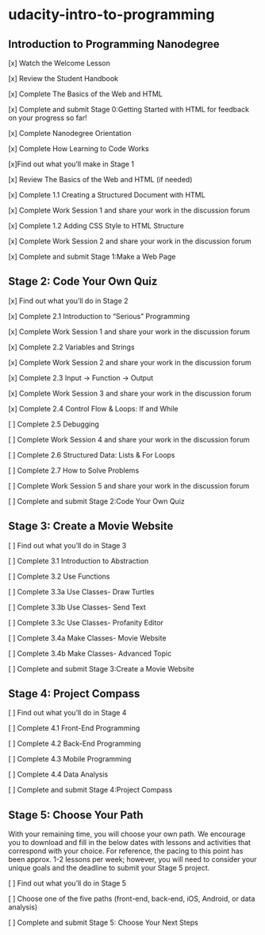 # udacity-intro-to-programming
## Introduction to Programming Nanodegree

[x] Watch the Welcome Lesson

[x] Review the Student Handbook

[x] Complete The Basics of the Web and HTML

[x] Complete and submit Stage 0:​Getting Started with HTML for feedback
on your progress so far!

[x] Complete Nanodegree Orientation

[x] Complete How Learning to Code Works

[x]Find out what you’ll make in Stage 1

[x] Review The Basics of the Web and HTML (if needed)

[x] Complete 1.1 Creating a Structured Document with HTML

[x] Complete Work Session 1 and share your work in the discussion forum

[x] Complete 1.2 Adding CSS Style to HTML Structure

[x] Complete Work Session 2 and share your work in the discussion forum

[x] Complete and submit Stage 1:​M​ake a Web Page


## Stage 2: Code Your Own Quiz
[x] Find out what you’ll do in Stage 2

[x] Complete 2.1 Introduction to “Serious” Programming

[x] Complete Work Session 1 and share your work in the discussion forum

[x] Complete 2.2 Variables and Strings

[x] Complete Work Session 2 and share your work in the discussion forum

[x] Complete 2.3 Input → Function → Output

[x] Complete Work Session 3 and share your work in the discussion forum

[x] Complete 2.4 Control Flow & Loops: If and While

[ ] Complete 2.5 Debugging

[ ] Complete Work Session 4 and share your work in the discussion forum

[ ] Complete 2.6 Structured Data: Lists & For Loops

[ ] Complete 2.7 How to Solve Problems

[ ] Complete Work Session 5 and share your work in the discussion forum

[ ] Complete and submit Stage 2:​Code Your Own Quiz


## Stage 3: Create a Movie Website
[ ] Find out what you’ll do in Stage 3

[ ] Complete 3.1 Introduction to Abstraction

[ ] Complete 3.2 Use Functions

[ ] Complete 3.3a Use Classes- Draw Turtles

[ ] Complete 3.3b Use Classes- Send Text

[ ] Complete 3.3c Use Classes- Profanity Editor

[ ] Complete 3.4a Make Classes- Movie Website

[ ] Complete 3.4b Make Classes- Advanced Topic

[ ] Complete and submit Stage 3:​Create a Movie Website

## Stage 4: Project Compass
[ ] Find out what you’ll do in Stage 4

[ ] Complete 4.1 Front-End Programming

[ ] Complete 4.2 Back-End Programming

[ ] Complete 4.3 Mobile Programming

[ ] Complete 4.4 Data Analysis

[ ] Complete and submit Stage 4:​Project Compass

## Stage 5: Choose Your Path
With your remaining time, you will choose your own path. We encourage you to
download and fill in the below dates with lessons and activities that correspond
with your choice. For reference, the pacing to this point has been approx. 1-2
lessons per week; however, you will need to consider your unique goals and the
deadline to submit your Stage 5 project.

[ ] Find out what you’ll do in Stage 5

[ ] Choose one of the five paths (front-end, back-end, iOS, Android, or data
analysis)

[ ] Complete and submit Stage 5​: Choose Your Next Steps
